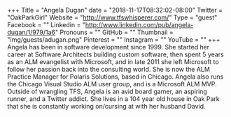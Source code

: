 +++
Title = "Angela Dugan"
date = "2018-11-17T08:32:02-08:00"
Twitter = "OakParkGirl"
Website = "http://www.tfswhisperer.com/"
Type = "guest"
Facebook = ""
Linkedin = "http://www.linkedin.com/pub/angela-dugan/1/979/1a6"
Pronouns = ""
GitHub = ""
Thumbnail = "img/guests/adugan.png"
Pinterest = ""
Instagram = ""
YouTube = ""
+++
Angela has been in software development since 1999. She started her career at Software Architects building custom software, then spent 5 years as an ALM evangelist with Microsoft, and in late 2011 she left Microsoft to follow her passion back into the consulting world. She is now the ALM Practice Manager for Polaris Solutions, based in Chicago. Angela also runs the Chicago Visual Studio ALM user group, and is a Microsoft ALM MVP. Outside of wrangling TFS, Angela is an avid board gamer, an aspiring runner, and a Twitter addict. She lives in a 104 year old house in Oak Park that she is constantly working on/cursing at with her husband David.
